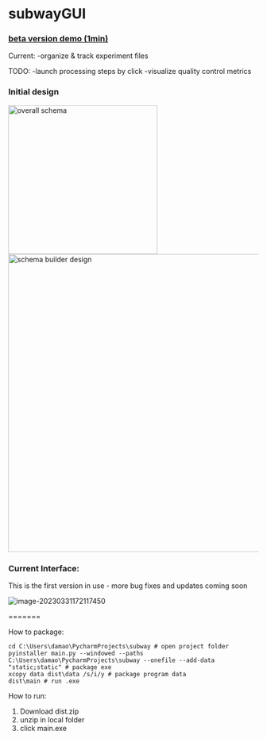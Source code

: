 # subwayGUI

### [beta version demo (1min)](https://drive.google.com/file/d/1UIVzM4W5C5yggjuARPqGQmIT5MTb1Pwq/view?usp=sharing)
Current:
-organize & track experiment files

TODO:
-launch processing steps by click
-visualize quality control metrics

### Initial design

<p float="left">
<img width="300" alt="overall schema" src="https://user-images.githubusercontent.com/80687346/214458451-e9af97db-cee1-4b37-9138-ee3697302777.png"/>
<img width="600" alt="schema builder design" src="https://user-images.githubusercontent.com/80687346/214458551-32c90746-8677-49a0-b5d6-3704d0ba8e72.png"/></p>

### Current Interface:

This is the first version in use - more bug fixes and updates coming soon

![image-20230331172117450](https://user-images.githubusercontent.com/80687346/229245566-d3425ada-3064-48c2-acdb-73962bb75228.png)

=======


How to package:

```shell
cd C:\Users\damao\PycharmProjects\subway # open project folder
pyinstaller main.py --windowed --paths C:\Users\damao\PycharmProjects\subway --onefile --add-data "static;static" # package exe
xcopy data dist\data /s/i/y # package program data
dist\main # run .exe
```



How to run:

1. Download dist.zip
2. unzip in local folder
3. click main.exe

